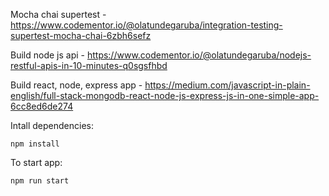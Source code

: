 Mocha chai supertest - https://www.codementor.io/@olatundegaruba/integration-testing-supertest-mocha-chai-6zbh6sefz

Build node js api - https://www.codementor.io/@olatundegaruba/nodejs-restful-apis-in-10-minutes-q0sgsfhbd

Build react, node, express app - https://medium.com/javascript-in-plain-english/full-stack-mongodb-react-node-js-express-js-in-one-simple-app-6cc8ed6de274

Intall dependencies:

`npm install`

To start app: 

`npm run start`
